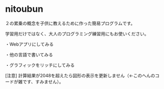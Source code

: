 # nitoubun
２の累乗の概念を子供に教えるために作った簡易プログラムです。


学習用だけではなく、大人のプログラミング練習用にもお使いください。

・Webアプリにしてみる

・他の言語で書いてみる

・グラフィックをリッチにしてみる


[注意]
計算結果が2048を超えたら図形の表示を更新しません（←このへんのコードが雑です、すみません）。
